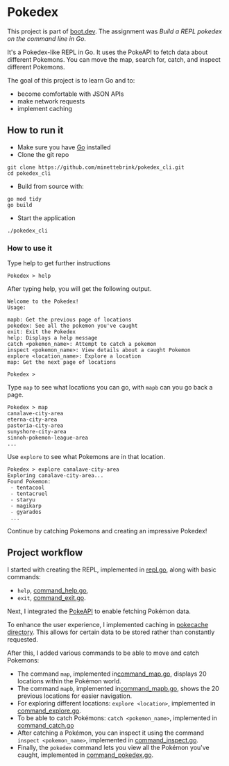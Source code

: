 # Pokedex

This project is part of [boot.dev](https://www.boot.dev/). The assignment was _Build a REPL pokedex on the command line in Go_. 

It's a Pokedex-like REPL in Go. It uses the PokeAPI to fetch data about different Pokemons. You can move the map, search for, catch, and inspect different Pokemons.

The goal of this project is to learn Go and to:
- become comfortable with JSON APIs
- make network requests
- implement caching

## How to run it
- Make sure you have [Go](https://go.dev/) installed
- Clone the git repo
```
git clone https://github.com/minettebrink/pokedex_cli.git
cd pokedex_cli
```
- Build from source with:
```
go mod tidy 
go build 
```
- Start the application
```
./pokedex_cli
```
### How to use it 
Type help to get further instructions
```
Pokedex > help 
```
After typing help, you will get the following output.
```
Welcome to the Pokedex!
Usage:

mapb: Get the previous page of locations
pokedex: See all the pokemon you've caught
exit: Exit the Pokedex
help: Displays a help message
catch <pokemon_name>: Attempt to catch a pokemon
inspect <pokemon_name>: View details about a caught Pokemon
explore <location_name>: Explore a location
map: Get the next page of locations

Pokedex >
```
Type `map` to see what locations you can go, with `mapb` can you go back a page.
```
Pokedex > map
canalave-city-area
eterna-city-area
pastoria-city-area
sunyshore-city-area
sinnoh-pokemon-league-area
...
```

Use `explore` to see what Pokemons are in that location.
```
Pokedex > explore canalave-city-area
Exploring canalave-city-area...
Found Pokemon: 
 - tentacool
 - tentacruel
 - staryu
 - magikarp
 - gyarados
 ...
```
Continue by catching Pokemons and creating an impressive Pokedex!

## Project workflow 
I started with creating the REPL, implemented in [repl.go](repl.go), along with basic commands: 
- `help`, [command_help.go](command_help.go), 
- `exit`, [command_exit.go](command_exit.go).

Next, I integrated the [PokeAPI](internal/pokeapi/) to enable fetching Pokémon data. 

To enhance the user experience, I implemented caching in [pokecache directory](internal/pokecache/). This allows for certain data to be stored rather than constantly requested.

After this, I added various commands to be able to move and catch Pokemons:
- The command `map`, implemented in[command_map.go](command_map.go), displays 20 locations within the Pokémon world.
- The command `mapb`, implemented in[command_mapb.go](command_mapb.go), shows the 20 previous locations for easier navigation.
- For exploring different locations: `explore <location>`, implemented in [command_explore.go](command_explore.go).
- To be able to catch Pokémons: `catch <pokemon_name>`, implemented in [command_catch.go](command_catch.go)
- After catching a Pokémon, you can inspect it using the command `inspect <pokemon_name>`, implemented in  [command_inspect.go](command_inspect.go).
- Finally, the `pokedex` command lets you view all the Pokémon you've caught, implemented in [command_pokedex.go](command_pokedex.go).

